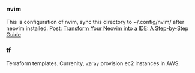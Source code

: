 ### nvim
This is configuration of nvim, sync this directory to ~/.config/nvim/ after neovim installed.
Post: [Transform Your Neovim into a IDE: A Step-by-Step Guide](https://martinlwx.github.io/en/config-neovim-from-scratch/)

### tf
Terraform templates.
Currenlty, `v2ray` provision ec2 instances in AWS.
